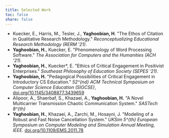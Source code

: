 ```yaml
---
title: Selected Work
toc: false
share: false
---
```

* Kuecker, E., Harris, M., Tesler, J., __Yaghoobian, H__.  "The Ethos of Citation in Qualitative Research Methodology." _Reconceptualizing Educational Research Methodology (RERM '21)_.
* __Yaghoobian, H.__, Kuecker, E. "Phenomenology of Word Processing Software." _The Association for Computers and the Humanities (ACH '21)_.
* __Yaghoobian, H.__, Kuecker*, E. "Ethics of Critical Engagement in Positivist Enterprises." _Southeast Philosophy of Education Society (SEPES '21)_.
* __Yaghoobian, H.__ "Pedagogical Possibilities of Critical Engagement in Introductory CS Education." _52^{nd} ACM Technical Symposium on Computer Science Education (SIGCSE)_, [doi.org/10.1145/3408877.3439659](https://doi.org/10.1145/3408877.3439659)
* Alipoor, A., Shaerbaf, S., Khazaei, A., __Yaghoobian, H.__ "A Novel Multicarrier Transmission Chaotic Communication System." _SASTech 8^{th}_
* __Yaghoobian, H.__, Khazaei, A., Zarchi, M., Hosayni, J. "Modeling of a Robust and Fast Noise Cancellation System." _UKSim 5^{th} European Symposium on Computer Modeling and Simulation Annual Meeting, IEEE_. [doi.org/10.1109/EMS.2011.78](https://doi.org/10.1109/EMS.2011.78)
        



<!-- [Google Scholar](https://scholar.google.com/citations?hl=en&user=5Ax8m6sAAAAJ&view_op=list_works&sortby=pubdate) -->
